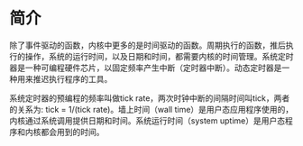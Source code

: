 # 简介

除了事件驱动的函数，内核中更多的是时间驱动的函数。周期执行的函数，推后执行的操作，系统的运行时间，以及日期和时间，都需要内核的时间管理。系统定时器是一种可编程硬件芯片，以固定频率产生中断（定时器中断）。动态定时器是一种用来推迟执行程序的工具。

系统定时器的预编程的频率叫做tick rate，两次时钟中断的间隔时间叫tick，两者的关系为: tick = 1/(tick rate)。墙上时间（wall time）是用户态应用程序使用的，内核通过系统调用提供日期和时间。系统运行时间（system uptime）是用户态程序和内核都会用到的时间。

# 